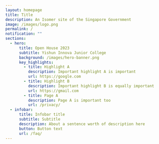 ```yaml
---
layout: homepage
title: Title
description: An Isomer site of the Singapore Government
image: /images/logo.png
permalink: /
notification: ""
sections:
  - hero:
      title: Open House 2023
      subtitle: Yishun Innova Junior College
      background: /images/hero-banner.png
      key_highlights:
        - title: Highlight A
          description: Important highlight A is important
          url: https://google.com
        - title: Highlight B
          description: Important highlight B is equally important
          url: https://gmail.com
        - title: Page A
          description: Page A is important too
          url: /privacy/
  - infobar:
      title: Infobar title
      subtitle: Subtitle
      description: About a sentence worth of description here
      button: Button text
      url: /faq/
---
```

